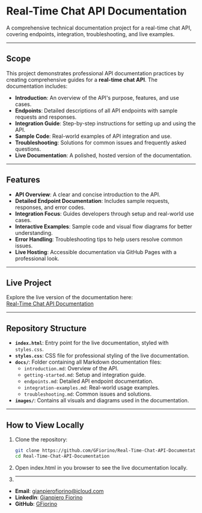 # Real-Time Chat API Documentation

A comprehensive technical documentation project for a real-time chat API, covering endpoints, integration, troubleshooting, and live examples.

---

## Scope

This project demonstrates professional API documentation practices by creating comprehensive guides for a **real-time chat API**. The documentation includes:

- **Introduction**: An overview of the API's purpose, features, and use cases.
- **Endpoints**: Detailed descriptions of all API endpoints with sample requests and responses.
- **Integration Guide**: Step-by-step instructions for setting up and using the API.
- **Sample Code**: Real-world examples of API integration and use.
- **Troubleshooting**: Solutions for common issues and frequently asked questions.
- **Live Documentation**: A polished, hosted version of the documentation.

---

## Features

- **API Overview**: A clear and concise introduction to the API.
- **Detailed Endpoint Documentation**: Includes sample requests, responses, and error codes.
- **Integration Focus**: Guides developers through setup and real-world use cases.
- **Interactive Examples**: Sample code and visual flow diagrams for better understanding.
- **Error Handling**: Troubleshooting tips to help users resolve common issues.
- **Live Hosting**: Accessible documentation via GitHub Pages with a professional look.

---

## Live Project
Explore the live version of the documentation here:  
[Real-Time Chat API Documentation](https://gfiorino.github.io/Real-Time-Chat-API-Documentation/)

---

## Repository Structure

- **`index.html`**: Entry point for the live documentation, styled with `styles.css`.
- **`styles.css`**: CSS file for professional styling of the live documentation.
- **`docs/`**: Folder containing all Markdown documentation files:
  - `introduction.md`: Overview of the API.
  - `getting-started.md`: Setup and integration guide.
  - `endpoints.md`: Detailed API endpoint documentation.
  - `integration-examples.md`: Real-world usage examples.
  - `troubleshooting.md`: Common issues and solutions.
- **`images/`**: Contains all visuals and diagrams used in the documentation.

---

## How to View Locally

1. Clone the repository:
   ```bash
   git clone https://github.com/GFiorino/Real-Time-Chat-API-Documentation.git
   cd Real-Time-Chat-API-Documentation
   ```
2. Open index.html in you browser to see the live documentation locally.
3. 
   ---
   
- **Email**: [gianpierofiorino@icloud.com](mailto:gianpierofiorino@icloud.com)
- **LinkedIn**: [Gianpiero Fiorino](https://www.linkedin.com/in/gianpiero-fiorino/)
- **GitHub**: [GFiorino](https://github.com/GFiorino)
